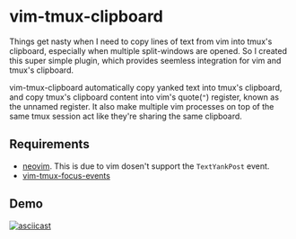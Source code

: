 
# vim-tmux-clipboard

Things get nasty when I need to copy lines of text from vim into tmux's
clipboard, especially when multiple split-windows are opened. So I created this
super simple plugin, which provides seemless integration for vim and tmux's
clipboard.


vim-tmux-clipboard automatically copy yanked text into tmux's clipboard, and
copy tmux's clipboard content into vim's quote(`"`) register, known as the unnamed
register. It also make multiple vim processes on top of the same tmux session
act like they're sharing the same clipboard.


## Requirements

- [neovim](https://github.com/neovim/neovim). This is due to vim dosen't
    support the `TextYankPost` event.
- [vim-tmux-focus-events](https://github.com/tmux-plugins/vim-tmux-focus-events)


## Demo

[![asciicast](https://asciinema.org/a/7qzb7c12ykv3kcleo4jgrl2jy.png)](https://asciinema.org/a/7qzb7c12ykv3kcleo4jgrl2jy)


